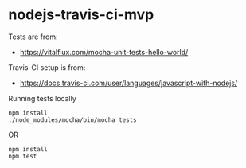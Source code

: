 # nodejs-travis-ci-mvp

Tests are from:
* https://vitalflux.com/mocha-unit-tests-hello-world/

Travis-CI setup is from:

* <https://docs.travis-ci.com/user/languages/javascript-with-nodejs/>


Running tests locally

```
npm install
./node_modules/mocha/bin/mocha tests
```

OR

```
npm install
npm test
```

